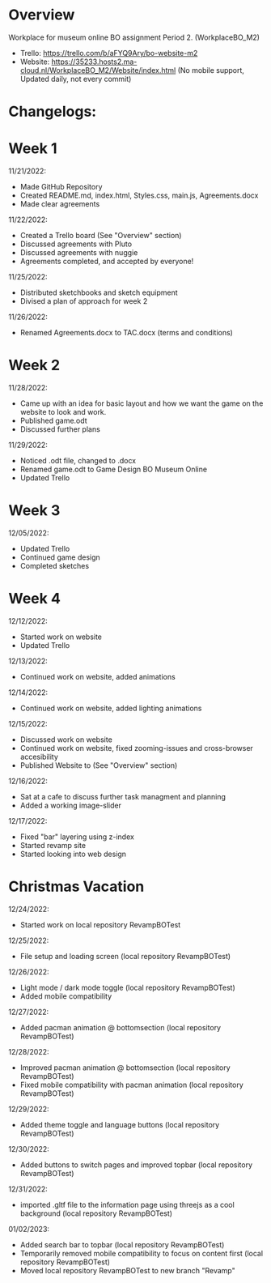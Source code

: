 # Overview
Workplace for museum online BO assignment Period 2. (WorkplaceBO_M2)

- Trello: https://trello.com/b/aFYQ9Ary/bo-website-m2
- Website: https://35233.hosts2.ma-cloud.nl/WorkplaceBO_M2/Website/index.html (No mobile support, Updated daily, not every commit)

# Changelogs:

# Week 1
11/21/2022:
- Made GitHub Repository
- Created README.md, index.html, Styles.css, main.js, Agreements.docx
- Made clear agreements

11/22/2022:
- Created a Trello board (See "Overview" section)
- Discussed agreements with Pluto
- Discussed agreements with nuggie
- Agreements completed, and accepted by everyone!

11/25/2022:
- Distributed sketchbooks and sketch equipment
- Divised a plan of approach for week 2

11/26/2022:
- Renamed Agreements.docx to TAC.docx (terms and conditions) 

# Week 2
11/28/2022:
- Came up with an idea for basic layout and how we want the game on the website to look and work.
- Published game.odt
- Discussed further plans

11/29/2022:
- Noticed .odt file, changed to .docx
- Renamed game.odt to Game Design BO Museum Online
- Updated Trello

# Week 3
12/05/2022:
- Updated Trello
- Continued game design
- Completed sketches

# Week 4
12/12/2022:
- Started work on website
- Updated Trello

12/13/2022:
- Continued work on website, added animations

12/14/2022:
- Continued work on website, added lighting animations

12/15/2022:
- Discussed work on website
- Continued work on website, fixed zooming-issues and cross-browser accesibility
- Published Website to (See "Overview" section)

12/16/2022:
- Sat at a cafe to discuss further task managment and planning
- Added a working image-slider

12/17/2022:
- Fixed "bar" layering using z-index
- Started revamp site
- Started looking into web design

# Christmas Vacation

12/24/2022:
- Started work on local repository RevampBOTest

12/25/2022:
- File setup and loading screen (local repository RevampBOTest)

12/26/2022:
- Light mode / dark mode toggle (local repository RevampBOTest)
- Added mobile compatibility

12/27/2022:
- Added pacman animation @ bottomsection (local repository RevampBOTest)

12/28/2022:
- Improved pacman animation @ bottomsection (local repository RevampBOTest)
- Fixed mobile compatibility with pacman animation (local repository RevampBOTest)

12/29/2022:
- Added theme toggle and language buttons (local repository RevampBOTest)

12/30/2022:
- Added buttons to switch pages and improved topbar (local repository RevampBOTest)

12/31/2022:
- imported .gltf file to the information page using threejs as a cool background (local repository RevampBOTest)

01/02/2023:
- Added search bar to topbar (local repository RevampBOTest)
- Temporarily removed mobile compatibility to focus on content first (local repository RevampBOTest)
- Moved local repository RevampBOTest to new branch "Revamp"

